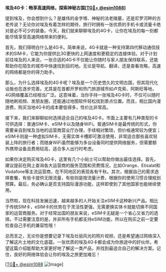 **埃及4G卡：畅享高速网络，探索神秘古国[[TG💪+ @esim1088](https://t.me/s/esim1088)]**

提到埃及，你会想到什么？是雄伟的金字塔、神秘的法老陵墓，还是尼罗河畔的古老传说？无论你对埃及有着怎样的期待，旅行时拥有一张优质的手机卡或流量卡绝对是必不可少的装备。今天，我们就来聊聊埃及的4G卡，让你在埃及的每一刻都能尽情享受高速网络带来的便利。

首先，我们得明白什么是4G卡。简单来说，4G卡就是一种支持第四代移动通信技术的SIM卡，它能为你提供比3G更快的上网速度和更稳定的连接体验。对于计划前往埃及的人来说，一张合适的4G卡不仅能让你随时与家人朋友保持联系，还能帮助你在陌生的城市中快速找到目的地。无论是导航、翻译，还是查看攻略，高速的网络都是你的得力助手。

那么，为什么选择埃及的4G卡呢？埃及是一个历史悠久的文明古国，但其现代化设施也在逐步完善。尤其是在首都开罗和热门旅游城市如卢克索、阿斯旺等地，4G网络覆盖已经相当广泛。这意味着，当你手持一张埃及4G卡时，不仅可以随时随地刷视频、发朋友圈，还能通过地图软件轻松找到景点位置。而且，相比国内漫游费，购买当地4G卡的成本要低得多，性价比非常高。

接下来，我们来聊聊如何选择适合自己的埃及4G卡。市面上主要有几种类型的卡可供选择：普通SIM卡、eSIM卡以及随身WiFi。普通SIM卡是最传统的形式，你需要亲自到埃及当地的运营商营业厅办理，手续相对繁琐，但价格通常较为便宜；eSIM卡则是一种虚拟SIM卡，无需实体卡槽即可激活使用，非常适合那些喜欢轻装上阵的旅行者；而随身WiFi虽然能够为多台设备同时提供网络服务，但需要额外携带设备且费用较高，适合多人出行时考虑。

如果你决定购买埃及4G卡，这里有几个小贴士可以帮助你做出最佳选择。首先，建议提前在网上查询各大运营商的服务范围和资费情况，比如Orange、Etisalat和Vodafone等主流运营商，在不同地区的表现各有千秋。其次，根据自己的需求选择套餐，有些卡提供无限流量，有些则是按流量计费，根据你的使用习惯合理规划预算。最后，务必确认是否支持国际漫游功能，这样即使到了其他国家也能继续使用。

当然啦，现在科技发展迅速，越来越多的人开始关注eSIM卡这种新兴产品。相比于传统SIM卡，eSIM卡的优势在于灵活性更强，无需更换实体卡就能切换不同国家的运营商服务。对于经常出国的朋友来说，eSIM卡无疑是一个省心又省力的选择。不过需要注意的是，并非所有手机都支持eSIM功能，所以在购买之前一定要检查自己手机的兼容性哦！

总而言之，无论你是想要记录下埃及壮丽风光的照片视频，还是希望通过网络深入了解这片土地的文化底蕴，一张优质的埃及4G卡都会成为你旅途中的好伙伴。希望这篇介绍能帮助大家更好地了解这一类产品，并找到最适合自己的解决方案。记住，良好的网络体验会让你的埃及之旅更加难忘！

[[TG💪+ @esim1088](https://t.me/s/esim1088) ![Image](https://i.postimg.cc/4NQfJmqS/Snipaste-2025-05-13-00-14-12.png)]